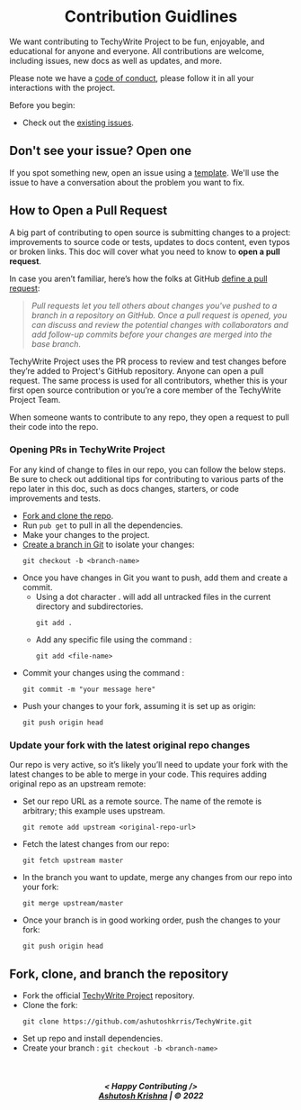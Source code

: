 <h1 align="center">
Contribution Guidlines
</h1>

We want contributing to TechyWrite Project to be fun, enjoyable, and educational for anyone and everyone. All contributions are welcome, including issues, new docs as well as updates, and more.

Please note we have a [code of conduct](https://github.com/ashutoshkrris/TechyWrite/blob/master/CODE_OF_CONDUCT.md), please follow it in all your interactions with the project.

Before you begin:
- Check out the [existing issues](https://github.com/ashutoshkris/TechyWrite/issues).

## Don't see your issue? Open one

If you spot something new, open an issue using a [template](https://github.com/ashutoshkris/TechyWrite/issues/new/choose). We'll use the issue to have a conversation about the problem you want to fix.

## How to Open a Pull Request

A big part of contributing to open source is submitting changes to a project: improvements to source code or tests, updates to docs content, even typos or broken links. This doc will cover what you need to know to **open a pull request**.

In case you aren’t familiar, here’s how the folks at GitHub [define a pull request](https://docs.github.com/en/free-pro-team@latest/github/collaborating-with-issues-and-pull-requests/about-pull-requests):

> *Pull requests let you tell others about changes you've pushed to a branch in a repository on GitHub. Once a pull request is opened, you can discuss and review the potential changes with collaborators and add follow-up commits before your changes are merged into the base branch.*

TechyWrite Project uses the PR process to review and test changes before they’re added to Project's GitHub repository. Anyone can open a pull request. The same process is used for all contributors, whether this is your first open source contribution or you’re a core member of the TechyWrite Project Team.

When someone wants to contribute to any repo, they open a request to pull their code into the repo.

### Opening PRs in TechyWrite Project

For any kind of change to files in our repo, you can follow the below steps. Be sure to check out additional tips for contributing to various parts of the repo later in this doc, such as docs changes, starters, or code improvements and tests.

* [Fork and clone the repo](#fork-clone-and-branch-the-repository).
* Run `pub get` to pull in all the dependencies.
* Make your changes to the project.
* [Create a branch in Git](https://git-scm.com/book/en/v2/Git-Branching-Basic-Branching-and-Merging) to isolate your changes:
	```
	git checkout -b <branch-name>
	```
* Once you have changes in Git you want to push, add them and create a commit.
	* Using a dot character . will add all untracked files in the current directory and subdirectories.
		```
		git add .
		```
	* Add any specific file using the command :
		```
		git add <file-name>
		```
* Commit your changes using the command :
	```
	git commit -m "your message here"
	```
* Push your changes to your fork, assuming it is set up as origin:
	```
	git push origin head
	```

### Update your fork with the latest original repo changes

Our repo is very active, so it’s likely you’ll need to update your fork with the latest changes to be able to merge in your code. This requires adding original repo as an upstream remote:

* Set our repo URL as a remote source. The name of the remote is arbitrary; this example uses upstream.
	```
	git remote add upstream <original-repo-url>
	```
* Fetch the latest changes from our repo:
	```
	git fetch upstream master
	```
* In the branch you want to update, merge any changes from our repo into your fork:
	```
	git merge upstream/master
	```
* Once your branch is in good working order, push the changes to your fork:
	```
	git push origin head
	```

## Fork, clone, and branch the repository

* Fork the official [TechyWrite Project](https://github.com/ashutoshkrris/TechyWrite) repository.
* Clone the fork:
	```
	git clone https://github.com/ashutoshkrris/TechyWrite.git
	```
* Set up repo and install dependencies.
* Create your branch : `git checkout -b <branch-name>`

<br>
<h5 align="center">
< Happy Contributing />
<br>
<a href="https://ashutoshkrris.tk">Ashutosh Krishna</a> | © 2022
</h5>